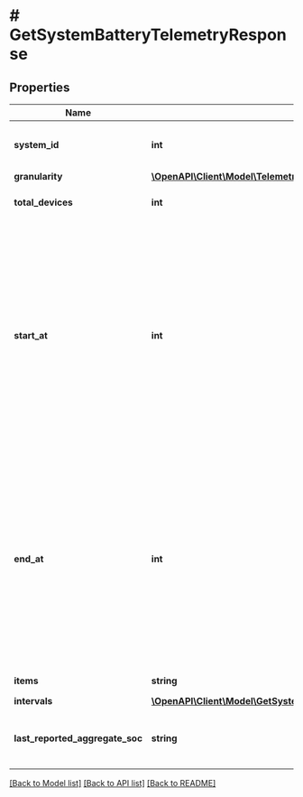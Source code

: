 # # GetSystemBatteryTelemetryResponse

## Properties

Name | Type | Description | Notes
------------ | ------------- | ------------- | -------------
**system_id** | **int** | Unique numeric ID of the system. | [optional]
**granularity** | [**\OpenAPI\Client\Model\TelemetryGranularityEnum**](TelemetryGranularityEnum.md) |  | [optional]
**total_devices** | **int** | Number of batteries in the site. | [optional]
**start_at** | **int** | Start time of the data series. Either start_date or start_at will be present. By default start_at will appear in response. If start_date parameter is passed in the url then start_date field will appear in response. | [optional]
**end_at** | **int** | End time of the data series. Either end_date or end_at will be present. By default end_at will appear in response. If end_date parameter is passed in the url then end_date field will appear in response. | [optional]
**items** | **string** | List key &#39;intervals&#39;. | [optional]
**intervals** | [**\OpenAPI\Client\Model\GetSystemBatteryTelemetryResponseIntervalsInner[]**](GetSystemBatteryTelemetryResponseIntervalsInner.md) |  | [optional]
**last_reported_aggregate_soc** | **string** | Last reported aggregate soc percentage. | [optional]

[[Back to Model list]](../../README.md#models) [[Back to API list]](../../README.md#endpoints) [[Back to README]](../../README.md)
